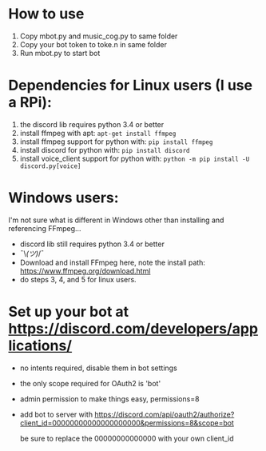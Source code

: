 # How to use
1. Copy mbot.py and music_cog.py to same folder
2. Copy your bot token to toke.n in same folder
3. Run mbot.py to start bot

# Dependencies for Linux users (I use a RPi):
1. the discord lib requires python 3.4 or better
2. install ffmpeg with apt: ```apt-get install ffmpeg```
3. install ffmpeg support for python with: ```pip install ffmpeg```
4. install discord for python with: ```pip install discord```
5. install voice_client support for python with: ```python -m pip install -U discord.py[voice]```

# Windows users:
I'm not sure what is different in Windows other than installing and referencing FFmpeg...
- discord lib still requires python 3.4 or better
- ¯\\_(ツ)_/¯
- Download and install FFmpeg here, note the install path: https://www.ffmpeg.org/download.html
- do steps 3, 4, and 5 for linux users.
#
# Set up your bot at https://discord.com/developers/applications/  
- no intents required, disable them in bot settings
- the only scope required for OAuth2 is 'bot'
- admin permission to make things easy, permissions=8
- add bot to server with https://discord.com/api/oauth2/authorize?client_id=00000000000000000000&permissions=8&scope=bot
  
  be sure to replace the 00000000000000 with your own client_id

